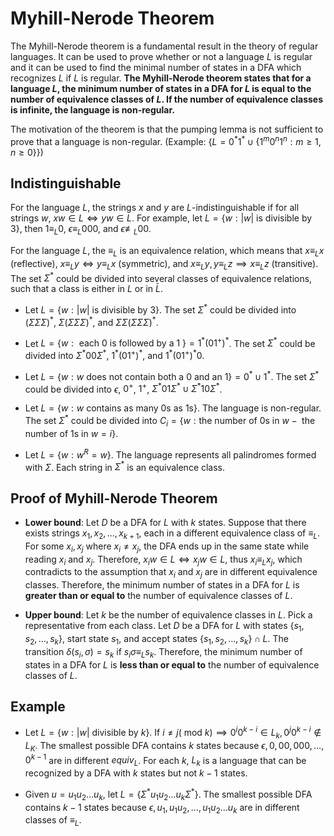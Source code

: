 # Myhill-Nerode Theorem

The Myhill-Nerode theorem is a fundamental result in the theory of regular languages. It can be used to prove whether or not a language $L$ is regular and it can be used to find the minimal number of states in a DFA which recognizes $L$ if $L$ is regular. **The Myhill-Nerode theorem states that for a language $L$, the minimum number of states in a DFA for $L$ is equal to the number of equivalence classes of $L$. If the number of equivalence classes is infinite, the language is non-regular.**

The motivation of the theorem is that the pumping lemma is not sufficient to prove that a language is non-regular. (Example: $\{ L = 0^{*} 1^{*} \cup \{ 1^m 0^n 1^n: m \geq 1, n \geq 0 \} \}$)

## Indistinguishable

For the language $L$, the strings $x$ and $y$ are $L$-indistinguishable if for all strings $w$, $xw \in L \iff yw \in L$. For example, let $L = \{ w: |w| \text{ is divisible by } 3 \}$, then $1 \equiv_L 0$, $\epsilon \equiv_L 000$, and $\epsilon \not \equiv_L 00$.

For the language $L$, the $\equiv_L$ is an equivalence relation, which means that $x \equiv_L x$ (reflective), $x \equiv_L y \iff y \equiv_L x$ (symmetric), and $x \equiv_L y, y \equiv_L z \implies x \equiv_L z$ (transitive). The set $\Sigma^*$ could be divided into several classes of equivalence relations, such that a class is either in $L$ or in $\bar{L}$.

- Let $L = \{ w: |w| \text{ is divisible by } 3 \}$. The set $\Sigma^*$ could be divided into $(\Sigma \Sigma \Sigma)^*$, $\Sigma (\Sigma \Sigma \Sigma)^*$, and $\Sigma \Sigma (\Sigma \Sigma \Sigma)^*$.

- Let $L = \{ w: \text{ each 0 is followed by a 1 }\} = 1^{*} (01^+)^{*}$. The set $\Sigma^*$ could be divided into $\Sigma^{*} 00 \Sigma^{*}$, $1^{*} (01^+)^{*}$, and $1^{*} (01^+)^{*}0$.

- Let $L = \{ w: w \text{ does not contain both a 0 and an 1} \} = 0^{*} \cup 1^{*}$. The set $\Sigma^*$ could be divided into $\epsilon$, $0^{+}$, $1^{+}$, $\Sigma^{*} 01 \Sigma^{*} \cup \Sigma^{*} 10 \Sigma^{*}$.

- Let $L = \{ w: w \text{ contains as many 0s as 1s} \}$. The language is non-regular. The set $\Sigma^*$ could be divided into $C_i = \{w: \text{the number of 0s in } w - \text{ the number of 1s in } w = i \}$.

- Let $L = \{ w: w^{R} = w \}$. The language represents all palindromes formed with $\Sigma$. Each string in $\Sigma^*$ is an equivalence class.

## Proof of Myhill-Nerode Theorem

- **Lower bound**: Let $D$ be a DFA for $L$ with $k$ states. Suppose that there exists strings $x_1, x_2, \dots, x_{k+1}$, each in a different equivalence class of $\equiv_L$. For some $x_i, x_j$ where $x_i \neq x_j$, the DFA ends up in the same state while reading $x_i$ and $x_j$. Therefore, $x_i w \in L \iff x_j w \in L$, thus $x_i \equiv_L x_j$, which contradicts to the assumption that $x_i$ and $x_j$ are in different equivalence classes. Therefore, the minimum number of states in a DFA for $L$ is **greater than or equal to** the number of equivalence classes of $L$.

- **Upper bound**: Let $k$ be the number of equivalence classes in $L$. Pick a representative from each class. Let $D$ be a DFA for $L$ with states $\{ s_1, s_2, \dots, s_k \}$, start state $s_1$, and accept states $\{ s_1, s_2, \dots, s_k \} \cap L$. The transition $\delta(s_i, \sigma) = s_k$ if $s_i \sigma \equiv_L s_k$. Therefore, the minimum number of states in a DFA for $L$ is **less than or equal to** the number of equivalence classes of $L$.

## Example

- Let $L = \{ w: |w| \text{ divisible by } k \}$. If $i \neq j (\text{ mod } k) \implies 0^i 0^{k-i} \in L_k, 0^j 0^{k - i} \notin L_K$. The smallest possible DFA contains $k$ states because $\epsilon, 0, 00, 000, \dots, 0^{k - 1}$ are in different $equiv_L$. For each $k$, $L_k$ is a language that can be recognized by a DFA with $k$ states but not $k - 1$ states.

- Given $u = u_1 u_2 \dots u_k$, let $L = \{ \Sigma^{*} u_1 u_2 \dots u_k \Sigma^{*} \}$. The smallest possible DFA contains $k - 1$ states because $\epsilon, u_1, u_1 u_2, \dots, u_1 u_2 \dots u_k$ are in different classes of $\equiv_L$.
